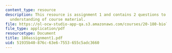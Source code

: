 ```yaml
---
content_type: resource
description: This resource is assignment 1 and contains 2 questions to test students
  understanding of course material.
file: https://ol-ocw-studio-app-qa.s3.amazonaws.com/courses/20-180-biological-engineering-programming-spring-2006/51935b40876c63e67553655c5adc3660_180assignment1.pdf
file_type: application/pdf
resourcetype: Document
title: 180assignment1.pdf
uid: 51935b40-876c-63e6-7553-655c5adc3660
---
```

